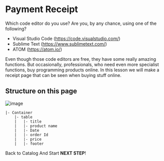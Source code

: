 # Payment Receipt

Which code editor do you use? Are you, by any chance, using one of the following?  

* Visual Studio Code (https://code.visualstudio.com/)
* Sublime Text (https://www.sublimetext.com/)
* ATOM (https://atom.io/)

Even though those code editors are free, they have some really amazing functions. But occasionally, professionals, who need even more specialist functions, buy programming products online. In this lesson we will make a receipt page that can be seen when buying stuff online. 



## Structure on this page

![image](https://res.cloudinary.com/dyiqg9qhi/image/upload/v1532609841/wire/img-wire-04.jpg)

```
|- Container
    |- table
    |   |- title
    |   |- product name
    |   |- Date
    |   |- order Id
    |   |- price
    |   |- footer
```



Back to Catalog And Start **NEXT STEP**!